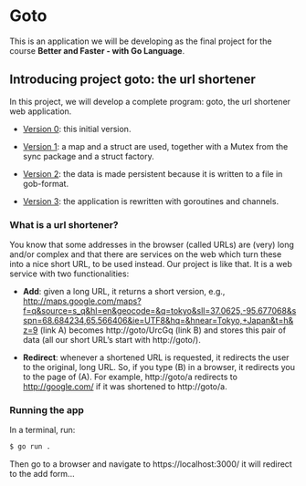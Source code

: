 # Goto

This is an application we will be developing as the final project for the course **Better and Faster - with Go Language**.

## Introducing project **goto**: the url shortener

In this project, we will develop a complete program: goto, the url shortener web application.

- [Version 0](#goto): this initial version.

- [Version 1](versions/1.md): a map and a struct are used, together with a Mutex from the sync package and a struct factory.

- [Version 2](versions/2.md): the data is made persistent because it is written to a file in gob-format.

- [Version 3](versions/3.md): the application is rewritten with goroutines and channels.

### What is a url shortener?

You know that some addresses in the browser (called URLs) are (very) long and/or complex and that there are services on the web which turn these into a nice short URL, to be used instead. Our project is like that. It is a web service with two functionalities:

- **Add**: given a long URL, it returns a short version, e.g., http://maps.google.com/maps?f=q&source=s_q&hl=en&geocode=&q=tokyo&sll=37.0625,-95.677068&sspn=68.684234,65.566406&ie=UTF8&hq=&hnear=Tokyo,+Japan&t=h&z=9  (link A) becomes http://goto/UrcGq (link B) and stores this pair of data (all our short URL’s start with http://goto/).

- **Redirect**: whenever a shortened URL is requested, it redirects the user to the original, long URL. So, if you type (B) in a browser, it redirects you to the page of (A). For example, http://goto/a redirects to http://google.com/ if it was shortened to http://goto/a.

### Running the app

In a terminal, run:
```bash
$ go run .
```

Then go to a browser and navigate to https://localhost:3000/ it will redirect to the add form...
